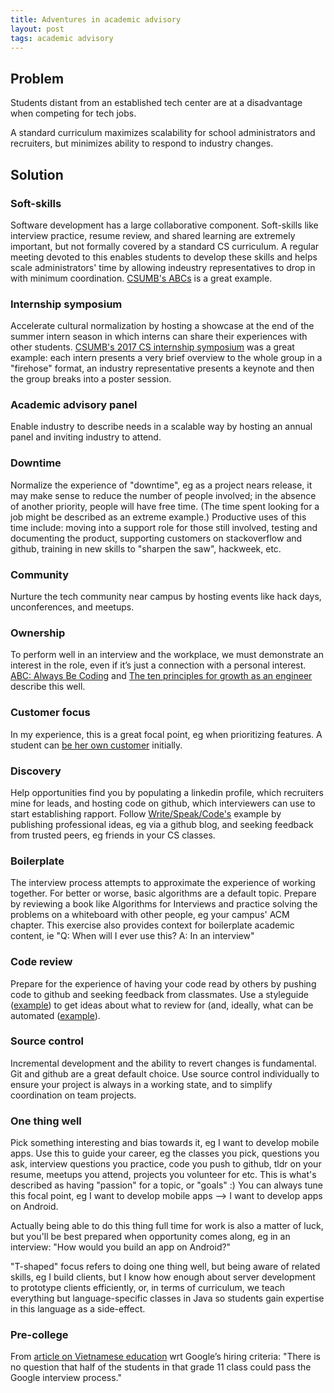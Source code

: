 ```yaml
---
title: Adventures in academic advisory
layout: post
tags: academic advisory
---
```



## Problem

Students distant from an established tech center are at a disadvantage when competing for tech jobs.

A standard curriculum maximizes scalability for school administrators and recruiters, but minimizes ability to respond to industry changes.

## Solution

### Soft-skills

Software development has a large collaborative component. Soft-skills like interview practice, resume review, and shared learning are extremely important, but not formally covered by a standard CS curriculum. A regular meeting devoted to this enables students to develop these skills and helps scale administrators' time by allowing indeustry representatives to drop in with minimum coordination. [CSUMB's ABCs](https://csumb.edu/scd/academic-support-services) is a great example.

### Internship symposium

Accelerate cultural normalization by hosting a showcase at the end of the summer intern season in which interns can share their experiences with other students. [CSUMB's 2017 CS internship symposium](https://twitter.com/erikeldridge/status/901681673066053632) was a great example: each intern presents a very brief overview to the whole group in a "firehose" format, an industry representative presents a keynote and then the group breaks into a poster session.

### Academic advisory panel

Enable industry to describe needs in a scalable way by hosting an annual panel and inviting industry to attend.

### Downtime

Normalize the experience of "downtime", eg as a project nears release, it may make sense to reduce the number of people involved; in the absence of another priority, people will have free time. (The time spent looking for a job might be described as an extreme example.) Productive uses of this time include: moving into a support role for those still involved, testing and documenting the product, supporting customers on stackoverflow and github, training in new skills to "sharpen the saw", hackweek, etc.

### Community

Nurture the tech community near campus by hosting events like hack days, unconferences, and meetups.

### Ownership

To perform well in an interview and the workplace, we must demonstrate an interest in the role, even if it’s just a connection with a personal interest. [ABC: Always Be Coding](https://medium.com/tech-talk/d5f8051afce2) and [The ten principles for growth as an engineer](https://medium.com/@daniel.heller/ten-principles-for-growth-69015e08c35b) describe this well.

### Customer focus

In my experience, this is a great focal point, eg when prioritizing features. A student can [be her own customer](http://paulgraham.com/startupideas.html) initially.

### Discovery

Help opportunities find you by populating a linkedin profile, which recruiters mine for leads, and hosting code on github, which interviewers can use to start establishing rapport. Follow [Write/Speak/Code's](http://www.writespeakcode.com/) example by publishing professional ideas, eg via a github blog, and seeking feedback from trusted peers, eg friends in your CS classes.

### Boilerplate

The interview process attempts to approximate the experience of working together. For better or worse, basic algorithms are a default topic. Prepare by reviewing a book like Algorithms for Interviews and practice solving the problems on a whiteboard with other people, eg your campus' ACM chapter. This exercise also provides context for boilerplate academic content, ie "Q: When will I ever use this? A: In an interview"

### Code review

Prepare for the experience of having your code read by others by pushing code to github and seeking feedback from classmates. Use a styleguide ([example](https://google.github.io/styleguide/jsguide.html)) to get ideas about what to review for (and, ideally, what can be automated ([example](https://github.com/google/eslint-config-google)).

### Source control

Incremental development and the ability to revert changes is fundamental. Git and github are a great default choice. Use source control individually to ensure your project is always in a working state, and to simplify coordination on team projects.

### One thing well

Pick something interesting and bias towards it, eg I want to develop mobile apps. Use this to guide your career, eg the classes you pick, questions you ask, interview questions you practice, code you push to github, tldr on your resume, meetups you attend, projects you volunteer for etc. This is what's described as having "passion" for a topic, or "goals" :) You can always tune this focal point, eg I want to develop mobile apps --> I want to develop apps on Android.

Actually being able to do this thing full time for work is also a matter of luck, but you'll be best prepared when opportunity comes along, eg in an interview: "How would you build an app on Android?"

"T-shaped" focus refers to doing one thing well, but being aware of related skills, eg I build clients, but I know how enough about server development to prototype clients efficiently, or, in terms of curriculum, we teach everything but language-specific classes in Java so students gain expertise in this language as a side-effect.

### Pre-college

From [article on Vietnamese education](http://neil.fraser.name/news/2013/03/16/) wrt Google’s hiring criteria: "There is no question that half of the students in that grade 11 class could pass the Google interview process."

